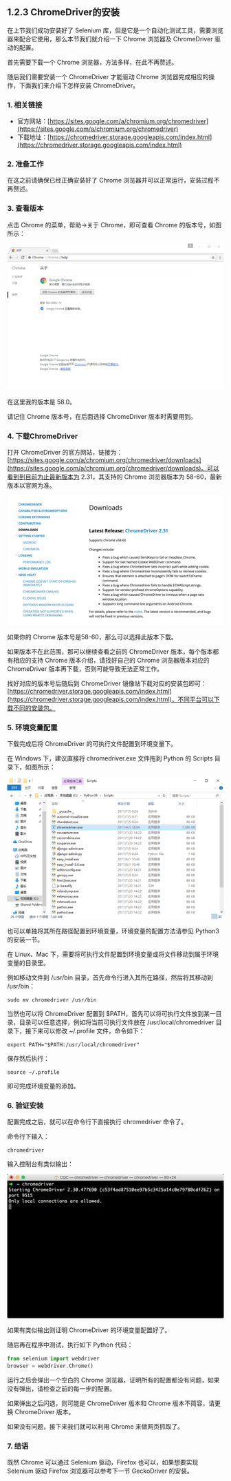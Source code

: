 ## 1.2.3 ChromeDriver的安装

在上节我们成功安装好了 Selenium 库，但是它是一个自动化测试工具，需要浏览器来配合它使用，那么本节我们就介绍一下 Chrome 浏览器及 ChromeDriver 驱动的配置。

首先需要下载一个 Chrome 浏览器，方法多样，在此不再赘述。

随后我们需要安装一个 ChromeDriver 才能驱动 Chrome 浏览器完成相应的操作，下面我们来介绍下怎样安装 ChromeDriver。

### 1. 相关链接

* 官方网站：[https://sites.google.com/a/chromium.org/chromedriver](https://sites.google.com/a/chromium.org/chromedriver)
* 下载地址：[https://chromedriver.storage.googleapis.com/index.html](https://chromedriver.storage.googleapis.com/index.html)

### 2. 准备工作

在这之前请确保已经正确安装好了 Chrome 浏览器并可以正常运行，安装过程不再赘述。

### 3. 查看版本

点击 Chrome 的菜单，帮助->关于 Chrome，即可查看 Chrome 的版本号，如图所示：

![](./assets/2017-06-04-20-51-56.jpg)

在这里我的版本是 58.0。

请记住 Chrome 版本号，在后面选择 ChromeDriver 版本时需要用到。

### 4. 下载ChromeDriver

打开 ChromeDriver 的官方网站，链接为：[https://sites.google.com/a/chromium.org/chromedriver/downloads](https://sites.google.com/a/chromium.org/chromedriver/downloads)。可以看到到目前为止最新版本为 2.31，其支持的 Chrome 浏览器版本为 58-60，最新版本以官网为准。

![](./assets/2017-08-15-16-32-19.jpg)

如果你的 Chrome 版本号是58-60，那么可以选择此版本下载。

如果版本不在此范围，那可以继续查看之前的 ChromeDriver 版本，每个版本都有相应的支持 Chrome 版本介绍，请找好自己的 Chrome 浏览器版本对应的 ChromeDriver 版本再下载，否则可能导致无法正常工作。

找好对应的版本号后随后到 ChromeDriver 镜像站下载对应的安装包即可：[https://chromedriver.storage.googleapis.com/index.html](https://chromedriver.storage.googleapis.com/index.html)，不同平台可以下载不同的安装包。

### 5. 环境变量配置

下载完成后将 ChromeDriver 的可执行文件配置到环境变量下。

在 Windows 下，建议直接将 chromedriver.exe 文件拖到 Python 的 Scripts 目录下，如图所示：

![](./assets/2017-08-04-11-31-54.jpg)

也可以单独将其所在路径配置到环境变量，环境变量的配置方法请参见 Python3 的安装一节。

在 Linux、Mac 下，需要将可执行文件配置到环境变量或将文件移动到属于环境变量的目录里。

例如移动文件到 /usr/bin 目录，首先命令行进入其所在路径，然后将其移动到 /usr/bin：

```
sudo mv chromedriver /usr/bin
```

当然也可以将 ChromeDriver 配置到 $PATH，首先可以将可执行文件放到某一目录，目录可以任意选择，例如将当前可执行文件放在 /usr/local/chromedriver 目录下，接下来可以修改 ~/.profile 文件，命令如下：

```
export PATH="$PATH:/usr/local/chromedriver"
```

保存然后执行：

```
source ~/.profile
```

即可完成环境变量的添加。

### 6. 验证安装

配置完成之后，就可以在命令行下直接执行 chromedriver 命令了。

命令行下输入：

```
chromedriver
```

输入控制台有类似输出：

![](./assets/2017-08-04-11-19-33.jpg)

如果有类似输出则证明 ChromeDriver 的环境变量配置好了。

随后再在程序中测试，执行如下 Python 代码：

```python
from selenium import webdriver
browser = webdriver.Chrome()
```

运行之后会弹出一个空白的 Chrome 浏览器，证明所有的配置都没有问题，如果没有弹出，请检查之前的每一步的配置。

如果弹出之后闪退，则可能是 ChromeDriver 版本和 Chrome 版本不简容，请更换 ChromeDriver 版本。

如果没有问题，接下来我们就可以利用 Chrome 来做网页抓取了。

### 7. 结语

既然 Chrome 可以通过 Selenium 驱动，Firefox 也可以，如果想要实现 Selenium 驱动 Firefox 浏览器可以参考下一节 GeckoDriver 的安装。
